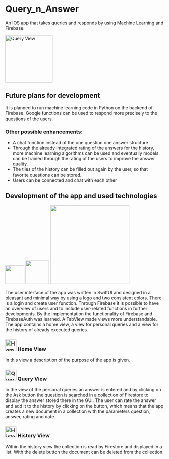 # Query_n_Answer
An IOS app that takes queries and responds by using Machine Learning and Firebase. 

<img width="150" alt="Query View" src="https://user-images.githubusercontent.com/83503396/194856984-d2c6b550-610c-4ec3-b9ff-e8467bc3adcb.png"> 


## Future plans for development
It is planned to run machine learning code in Python on the backend of Firebase. Google functions can be used to respond more precisely to the questions of the users. 

### Other possible enhancements:
* A chat function instead of the one question one answer structure
* Through the already integrated rating of the answers for the history, more machine learning algorithms can be used and eventually models can be trained through the rating of the users to improve the answer quality.
* The tiles of the history can be filled out again by the user, so that favorite questions can be stored.
* Users can be connected and chat with each other



## Development of the app and used technologies

[<img src="https://user-images.githubusercontent.com/83503396/194854723-4a01c5dc-e79f-4d26-8e45-c6a556f88921.png" width="60"/>](https://user-images.githubusercontent.com/83503396/194854723-4a01c5dc-e79f-4d26-8e45-c6a556f88921.png)
[<img src="https://user-images.githubusercontent.com/83503396/194854821-963fbe7a-b83e-433d-83d1-76b1a8618145.png" width="75"/>](https://user-images.githubusercontent.com/83503396/194854821-963fbe7a-b83e-433d-83d1-76b1a8618145.png)
[<img src="https://user-images.githubusercontent.com/83503396/194854785-898e2b51-11a1-4386-9988-3f1d8e26a063.png" width="250"/>](https://user-images.githubusercontent.com/83503396/194854785-898e2b51-11a1-4386-9988-3f1d8e26a063.png)


The user interface of the app was written in SwiftUI and designed in a pleasant and minimal way by using a logo and two consistent colors. 
There is a login and create user function. Through Firebase it is possible to have an overview of users and to include user-related functions in further developments. By the implementation the functionality of Firebase and FirebaseAuth was learned.
A TabView made views more understandable. The app contains a home view, a view for personal queries and a view for the history of already executed queries. 


### <img width="35" alt="Home View" src="https://user-images.githubusercontent.com/83503396/194856460-98208d3d-2397-4bcc-987c-c50413bed2db.png"> Home View
In this view a description of the purpose of the app is given.

### <img width="35" alt="Query View" src="https://user-images.githubusercontent.com/83503396/194856435-9cb6d31d-ede0-4423-a3e3-6325d1f7f073.png"> Query View
In the view of the personal queries an answer is entered and by clicking on the Ask button the question is searched in a collection of Firestore to display the answer stored there in the GUI. The user can rate the answer and add it to the history by clicking on the button, which means that the app creates a new document in a collection with the parameters question, answer, rating and date. 

### <img width="35" alt="History View" src="https://user-images.githubusercontent.com/83503396/194856417-cc6745b4-c75a-423f-8842-c83e96319b08.png"> History View
Within the history view the collection is read by Firestore and displayed in a list. With the delete button the document can be deleted from the collection.




